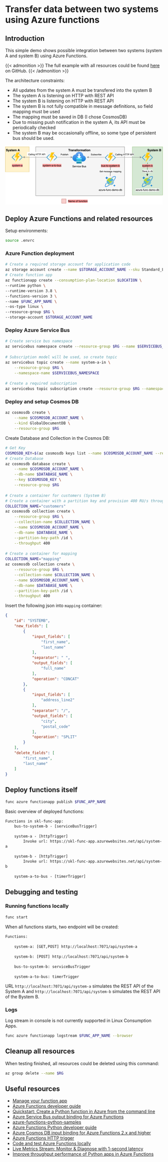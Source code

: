 # Transfer data between two systems using Azure functions

## Introduction
This simple demo shows possible integration between two systems (system A and system B) using Azure Functions.

{{< admonition >}}
The full example with all resources could be found [here](https://github.com/pajikos/cloud-samples/tree/master/azure-functions-system-integration) on GitHub.
{{< /admonition >}}

The architecture constraints:
* All updates from the system A must be transfered into the system B
* The system A is listening on HTTP with REST API
* The system B is listening on HTTP with REST API
* The system B is not fully compatible in message definitions, so field mapping must be used
* The mapping must be saved in DB (I chose CosmosDB)
* Due to missing push notification in the system A, its API must be periodically checked
* The system B may be occasionally offline, so some type of persistent bus should be used.


![Overall architecture](resources/diagram.drawio.png "Overall architecture")

## Deploy Azure Functions and related resources

Setup environments:
```bash
source .envrc
```

### Azure Function deployment

```bash
# Create a required storage account for application code
az storage account create --name $STORAGE_ACCOUNT_NAME --sku Standard_LRS --resource-group $RG --location $LOCATION
# Create function app
az functionapp create --consumption-plan-location $LOCATION \
--runtime python \
--runtime-version 3.8 \
--functions-version 3 \
--name $FUNC_APP_NAME \
--os-type linux \
--resource-group $RG \
--storage-account $STORAGE_ACCOUNT_NAME
```

### Deploy Azure Service Bus
```bash
# Create service bus namespace
az servicebus namespace create --resource-group $RG --name $SERVICEBUS_NAMESPACE --location $LOCATION --sku Standard

# Subscription model will be used, so create topic
az servicebus topic create --name system-a-in \
    --resource-group $RG \
    --namespace-name $SERVICEBUS_NAMESPACE

# Create a required subscription
az servicebus topic subscription create --resource-group $RG --namespace-name $SERVICEBUS_NAMESPACE --topic-name system-a-in --name system-a-in-subscription
```

### Deploy and setup Cosmos DB

```bash
az cosmosdb create \
    --name $COSMOSDB_ACCOUNT_NAME \
    --kind GlobalDocumentDB \
    --resource-group $RG
```

Create Database and Collection in the Cosmos DB:
```bash
# Get Key
COSMOSDB_KEY=$(az cosmosdb keys list --name $COSMOSDB_ACCOUNT_NAME --resource-group $RG --output tsv |awk '{print $1}')
# Create Database
az cosmosdb database create \
    --name $COSMOSDB_ACCOUNT_NAME \
    --db-name $DATABASE_NAME \
    --key $COSMOSDB_KEY \
    --resource-group $RG

# Create a container for customers (System B)
# Create a container with a partition key and provision 400 RU/s throughput.
COLLECTION_NAME="customers"
az cosmosdb collection create \
    --resource-group $RG \
    --collection-name $COLLECTION_NAME \
    --name $COSMOSDB_ACCOUNT_NAME \
    --db-name $DATABASE_NAME \
    --partition-key-path /id \
    --throughput 400

# Create a container for mapping
COLLECTION_NAME="mapping"
az cosmosdb collection create \
    --resource-group $RG \
    --collection-name $COLLECTION_NAME \
    --name $COSMOSDB_ACCOUNT_NAME \
    --db-name $DATABASE_NAME \
    --partition-key-path /id \
    --throughput 400
```

Insert the following json into `mapping` container:
```json
{
    "id": "SYSTEMB",
    "new_fields": [
        {
            "input_fields": [
                "first_name",
                "last_name"
            ],
            "separator": " ",
            "output_fields": [
                "full_name"
            ],
            "operation": "CONCAT"
        },
        {
            "input_fields": [
                "address_line2"
            ],
            "separator": "/",
            "output_fields": [
                "city",
                "postal_code"
            ],
            "operation": "SPLIT"
        }
    ],
    "delete_fields": [
        "first_name",
        "last_name"
    ]
}
```

## Deploy functions itself

```bash
func azure functionapp publish $FUNC_APP_NAME
```

Basic overview of deployed functions:

```console
Functions in skl-func-app:
    bus-to-system-b - [serviceBusTrigger]

    system-a - [httpTrigger]
        Invoke url: https://skl-func-app.azurewebsites.net/api/system-a

    system-b - [httpTrigger]
        Invoke url: https://skl-func-app.azurewebsites.net/api/system-b

    system-a-to-bus - [timerTrigger]

```
## Debugging and testing

### Running functions locally

```bash
func start
```

When all functions starts, two endpoint will be created:

```console
Functions:

	system-a: [GET,POST] http://localhost:7071/api/system-a

	system-b: [POST] http://localhost:7071/api/system-b

	bus-to-system-b: serviceBusTrigger

	system-a-to-bus: timerTrigger
```

URL `http://localhost:7071/api/system-a` simulates the REST API of the System A and `http://localhost:7071/api/system-b` simulates the REST API of the Bystem B. 

### Logs
Log stream in console is not currently supported in Linux Consumption Apps.
```bash
func azure functionapp logstream $FUNC_APP_NAME --browser
```

## Cleanup all resources
When testing finished, all resources could be deleted using this command:
```bash
az group delete --name $RG
```

## Useful resources

- [Manage your function app](https://docs.microsoft.com/en-us/azure/azure-functions/functions-how-to-use-azure-function-app-settings?tabs=portal)
- [Azure Functions developer guide](https://docs.microsoft.com/en-us/azure/azure-functions/functions-reference)
- [Quickstart: Create a Python function in Azure from the command line](https://docs.microsoft.com/en-us/azure/azure-functions/create-first-function-cli-python?tabs=azure-cli%2Cbash%2Cbrowser)
- [Azure Service Bus output binding for Azure Functions](https://docs.microsoft.com/en-us/azure/azure-functions/functions-bindings-service-bus-output?tabs=python)
- [azure-functions-python-samples](https://github.com/pajikos/azure-functions-python-samples)
- [Azure Functions Python developer guide](https://docs.microsoft.com/en-us/azure/azure-functions/functions-reference-python?tabs=azurecli-linux%2Capplication-level)
- [Azure Cosmos DB input binding for Azure Functions 2.x and higher](https://docs.microsoft.com/en-us/azure/azure-functions/functions-bindings-cosmosdb-v2-input?tabs=python)
- [Azure Functions HTTP trigger](https://docs.microsoft.com/en-us/azure/azure-functions/functions-bindings-http-webhook-trigger?tabs=python)
- [Code and test Azure Functions locally](https://docs.microsoft.com/en-us/azure/azure-functions/functions-develop-local#local-settings-file)
- [Live Metrics Stream: Monitor & Diagnose with 1-second latency](https://docs.microsoft.com/en-us/azure/azure-monitor/app/live-stream#get-started)
- [Improve throughput performance of Python apps in Azure Functions](https://docs.microsoft.com/en-us/azure/azure-functions/python-scale-performance-reference)

